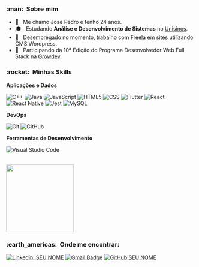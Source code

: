 
<h3> :man: &nbsp;Sobre mim </h3>

- 🤔 &nbsp; Me chamo José Pedro e tenho 24 anos.
- 🎓 &nbsp; Estudando **Análise e Desenvolvimento de Sistemas** no <a href="https://www.unisinos.br/">Unisinos</a>.
- 💼 &nbsp; Desempregado no momento, trabalho com Freela em sites utilizando CMS Wordpress.
- 🌱 &nbsp; Participando da 10ª Edição do Programa Desenvolvedor Web Full Stack na <a href="https://growdev.com.br">Growdev</a>.

<h3> :rocket: &nbsp;Minhas Skills </h3>

**Aplicações e Dados**

  ![C++](https://img.shields.io/badge/-C++-333333?style=flat&logo=C%2B%2B&logoColor=00599C)
  ![Java](https://img.shields.io/badge/-Java-333333?style=flat&logo=Java&logoColor=007396)
  ![JavaScript](https://img.shields.io/badge/-JavaScript-333333?style=flat&logo=javascript)
  ![HTML5](https://img.shields.io/badge/-HTML5-333333?style=flat&logo=HTML5)
  ![CSS](https://img.shields.io/badge/-CSS-333333?style=flat&logo=CSS3&logoColor=1572B6)
  ![Flutter](https://img.shields.io/badge/-Flutter-333333?style=flat&logo=Flutter)
  ![React](https://img.shields.io/badge/-React-333333?style=flat&logo=react)
  ![React Native](https://img.shields.io/badge/-React%20Native-333333?style=flat&logo=react)
  ![Jest](https://img.shields.io/badge/-Jest-333333?style=flat&logo=jest)
  ![MySQL](https://img.shields.io/badge/-MySQL-333333?style=flat&logo=mysql)

**DevOps**

  ![Git](https://img.shields.io/badge/-Git-333333?style=flat&logo=git)
  ![GitHub](https://img.shields.io/badge/-GitHub-333333?style=flat&logo=github)

**Ferramentas de Desenvolvimento**

  ![Visual Studio Code](https://img.shields.io/badge/-Visual%20Studio%20Code-333333?style=flat&logo=visual-studio-code&logoColor=007ACC)

<br/>

<a href="https://github.com/josepedrobaun">
  <img height="180em" src="https://github-readme-stats.vercel.app/api?username=JoséPedroBaungratz&theme=dracula&show_icons=true" />
</a>

<br/>

<h3> :earth_americas: &nbsp;Onde me encontrar: </h3> 

[![Linkedin: SEU NOME](https://img.shields.io/badge/-USERNAME-blue?style=flat-square&logo=Linkedin&logoColor=white&link=https://www.linkedin.com/in/jos%C3%A9-pedro-baungratz-879a47181/)](LINK-DO-SEU-LINKEDIN)
[![Gmail Badge](https://img.shields.io/badge/-seuemail@email.com-006bed?style=flat-square&logo=Gmail&logoColor=white&link=mailto:ze_baun@hotmail.com)](mailto:SEU-EMAIL)
[![GitHub SEU NOME]( https://img.shields.io/github/followers/JoséPedroBaungratz?label=follow&style=social)](LINK-DO-SEU-GITHUB)
